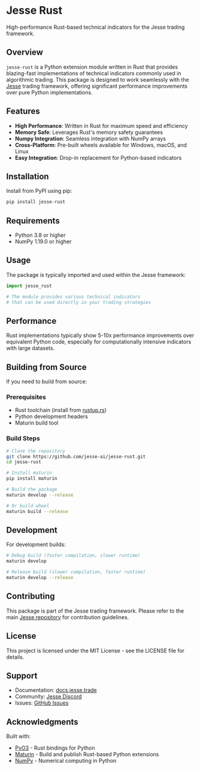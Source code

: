 # Jesse Rust

High-performance Rust-based technical indicators for the Jesse trading framework.

## Overview

`jesse-rust` is a Python extension module written in Rust that provides blazing-fast implementations of technical indicators commonly used in algorithmic trading. This package is designed to work seamlessly with the [Jesse](https://jesse.trade) trading framework, offering significant performance improvements over pure Python implementations.

## Features

- **High Performance**: Written in Rust for maximum speed and efficiency
- **Memory Safe**: Leverages Rust's memory safety guarantees
- **Numpy Integration**: Seamless integration with NumPy arrays
- **Cross-Platform**: Pre-built wheels available for Windows, macOS, and Linux
- **Easy Integration**: Drop-in replacement for Python-based indicators

## Installation

Install from PyPI using pip:

```bash
pip install jesse-rust
```

## Requirements

- Python 3.8 or higher
- NumPy 1.19.0 or higher

## Usage

The package is typically imported and used within the Jesse framework:

```python
import jesse_rust

# The module provides various technical indicators
# that can be used directly in your trading strategies
```

## Performance

Rust implementations typically show 5-10x performance improvements over equivalent Python code, especially for computationally intensive indicators with large datasets.

## Building from Source

If you need to build from source:

### Prerequisites

- Rust toolchain (install from [rustup.rs](https://rustup.rs/))
- Python development headers
- Maturin build tool

### Build Steps

```bash
# Clone the repository
git clone https://github.com/jesse-ai/jesse-rust.git
cd jesse-rust

# Install maturin
pip install maturin

# Build the package
maturin develop --release

# Or build wheel
maturin build --release
```

## Development

For development builds:

```bash
# Debug build (faster compilation, slower runtime)
maturin develop

# Release build (slower compilation, faster runtime)
maturin develop --release
```

## Contributing

This package is part of the Jesse trading framework. Please refer to the main [Jesse repository](https://github.com/jesse-ai/jesse) for contribution guidelines.

## License

This project is licensed under the MIT License - see the LICENSE file for details.

## Support

- Documentation: [docs.jesse.trade](https://docs.jesse.trade)
- Community: [Jesse Discord](https://discord.gg/jesse)
- Issues: [GitHub Issues](https://github.com/jesse-ai/jesse-rust/issues)

## Acknowledgments

Built with:
- [PyO3](https://pyo3.rs/) - Rust bindings for Python
- [Maturin](https://github.com/PyO3/maturin) - Build and publish Rust-based Python extensions
- [NumPy](https://numpy.org/) - Numerical computing in Python 